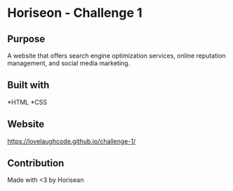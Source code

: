 # Horiseon - Challenge 1

## Purpose
A website that offers search engine optimization services, online reputation management, and social media marketing.

## Built with 
*HTML
*CSS 

## Website
https://lovelaughcode.github.io/challenge-1/

## Contribution
Made with <3 by Horisean
